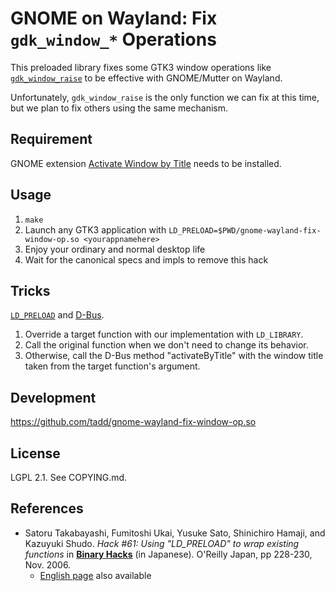 GNOME on Wayland: Fix `gdk_window_*` Operations
===============================================

This preloaded library fixes some GTK3 window operations like
[`gdk_window_raise`](https://docs.gtk.org/gdk3/method.Window.raise.html)
to be effective with GNOME/Mutter on Wayland.

Unfortunately, `gdk_window_raise` is the only function we can fix at this
time, but we plan to fix others using the same mechanism.

## Requirement

GNOME extension [Activate Window by
Title](https://extensions.gnome.org/extension/5021/activate-window-by-title/)
needs to be installed.

## Usage

1. `make`
2. Launch any GTK3 application with
   `LD_PRELOAD=$PWD/gnome-wayland-fix-window-op.so <yourappnamehere>`
3. Enjoy your ordinary and normal desktop life
4. Wait for the canonical specs and impls to remove this hack

## Tricks

[`LD_PRELOAD`](https://man7.org/linux/man-pages/man8/ld.so.8.html#ENVIRONMENT)
and [D-Bus](https://www.freedesktop.org/wiki/Software/dbus/).

1. Override a target function with our implementation with `LD_LIBRARY`.
2. Call the original function when we don't need to change its behavior.
3. Otherwise, call the D-Bus method "activateByTitle" with the window title
   taken from the target function's argument.

## Development

https://github.com/tadd/gnome-wayland-fix-window-op.so

## License

LGPL 2.1. See COPYING.md.

## References

* Satoru Takabayashi, Fumitoshi Ukai, Yusuke Sato, Shinichiro Hamaji, and
  Kazuyuki Shudo. *Hack #61: Using "LD_PRELOAD" to wrap existing functions* in
  [**Binary Hacks**](https://www.oreilly.co.jp/books/4873112885/) (in Japanese).
  O'Reilly Japan, pp 228-230, Nov. 2006.
  * [English page](http://0xcc.net/binhacks/eabout.html) also available
